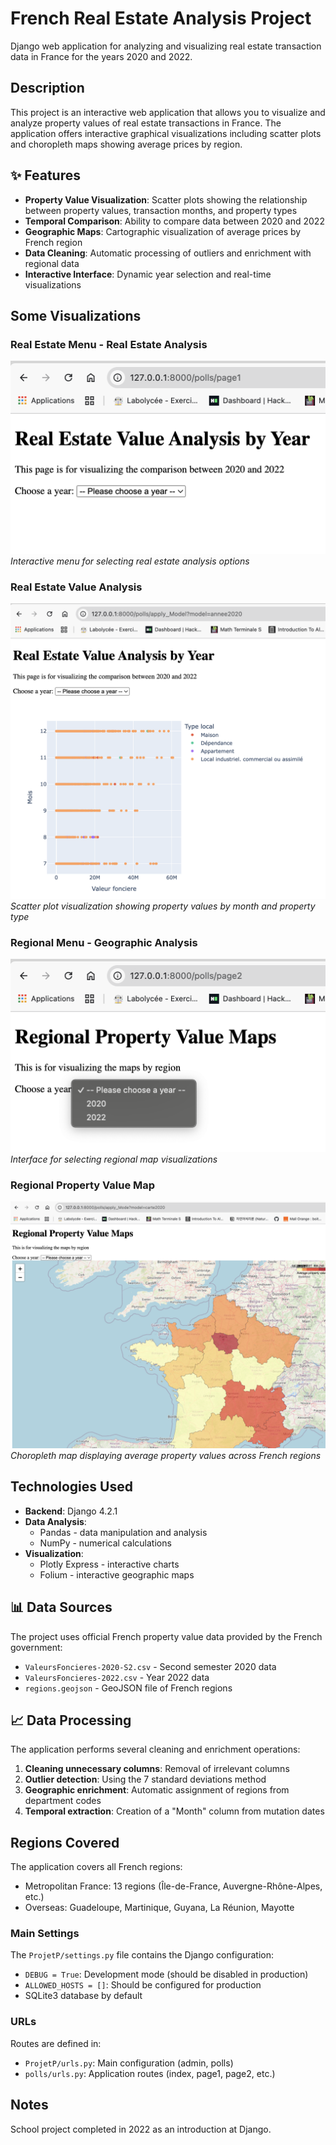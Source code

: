 # French Real Estate Analysis Project

Django web application for analyzing and visualizing real estate transaction data in France for the years 2020 and 2022.

## Description

This project is an interactive web application that allows you to visualize and analyze property values of real estate transactions in France. The application offers interactive graphical visualizations including scatter plots and choropleth maps showing average prices by region.

## ✨ Features

- **Property Value Visualization**: Scatter plots showing the relationship between property values, transaction months, and property types
- **Temporal Comparison**: Ability to compare data between 2020 and 2022
- **Geographic Maps**: Cartographic visualization of average prices by French region
- **Data Cleaning**: Automatic processing of outliers and enrichment with regional data
- **Interactive Interface**: Dynamic year selection and real-time visualizations

## Some Visualizations

### Real Estate Menu - Real Estate Analysis
![Menu Real Estate](Menu%20real%20estate.png)
*Interactive menu for selecting real estate analysis options*

### Real Estate Value Analysis
![Real Estate Value Analysis](Real%20Estate%20Value%20Analysis.png)
*Scatter plot visualization showing property values by month and property type*

### Regional Menu - Geographic Analysis
![Menu Regional](Menu%20regional.png)
*Interface for selecting regional map visualizations*

### Regional Property Value Map
![Regional Property Value Map](Regional%20Property%20Value%20Map.png)
*Choropleth map displaying average property values across French regions*

## Technologies Used

- **Backend**: Django 4.2.1
- **Data Analysis**: 
  - Pandas - data manipulation and analysis
  - NumPy - numerical calculations
- **Visualization**:
  - Plotly Express - interactive charts
  - Folium - interactive geographic maps

## 📊 Data Sources

The project uses official French property value data provided by the French government:
- `ValeursFoncieres-2020-S2.csv` - Second semester 2020 data
- `ValeursFoncieres-2022.csv` - Year 2022 data
- `regions.geojson` - GeoJSON file of French regions

## 📈 Data Processing

The application performs several cleaning and enrichment operations:

1. **Cleaning unnecessary columns**: Removal of irrelevant columns
2. **Outlier detection**: Using the 7 standard deviations method
3. **Geographic enrichment**: Automatic assignment of regions from department codes
4. **Temporal extraction**: Creation of a "Month" column from mutation dates

## Regions Covered

The application covers all French regions:
- Metropolitan France: 13 regions (Île-de-France, Auvergne-Rhône-Alpes, etc.)
- Overseas: Guadeloupe, Martinique, Guyana, La Réunion, Mayotte

### Main Settings

The `ProjetP/settings.py` file contains the Django configuration:
- `DEBUG = True`: Development mode (should be disabled in production)
- `ALLOWED_HOSTS = []`: Should be configured for production
- SQLite3 database by default

### URLs

Routes are defined in:
- `ProjetP/urls.py`: Main configuration (admin, polls)
- `polls/urls.py`: Application routes (index, page1, page2, etc.)

## Notes

School project completed in 2022 as an introduction at Django.
